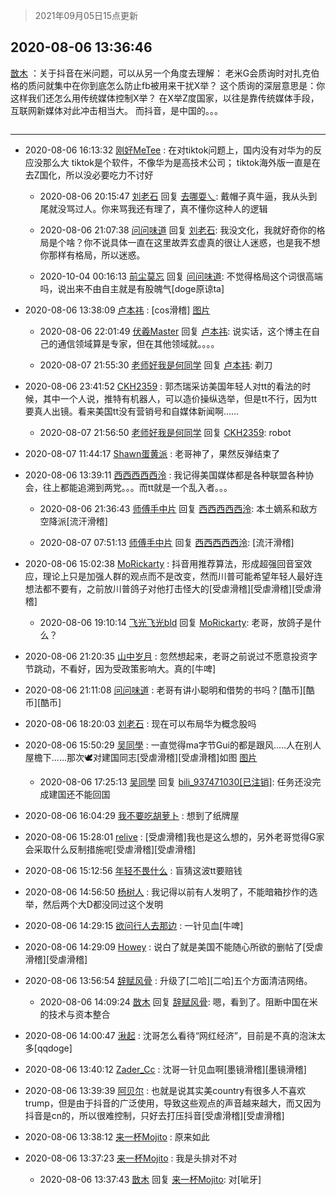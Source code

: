 > 2021年09月05日15点更新
<link rel="stylesheet" href="https://cdn.jsdelivr.net/gh/taotie6/sampleJSON@main/css/photo_show.css">


 ## 2020-08-06 13:36:46 

 [㪚木](https://www.coolapk.com/feed/20703493?shareKey=NDNjZDQzODgwYzg2NjEzMTc1NzA~) ：关于抖音在米问题，可以从另一个角度去理解：
老米G会质询时对扎克伯格的质问就集中在你到底怎么防止fb被用来干扰X举？
这个质询的深层意思是：你这样我们还怎么用传统媒体控制X举？
在X举Z度国家，以往是靠传统媒体手段，互联网新媒体对此冲击相当大。
而抖音，是中国的。。。 

<div class="album">
<img class="img-item" src="" />
</div>

 ------- 

- 2020-08-06 16:13:32 [刚好MeTee](uid=860189) : 在对tiktok问题上，国内没有对华为的反应没那么大
tiktok是个软件，不像华为是高技术公司；
tiktok海外版一直是在去Z国化，所以没必要吃力不讨好 

    - 2020-08-06 20:15:47 [刘老石](uid=2738848) 回复 [去哪耍乀](uid=3267838): 戴帽子真牛逼，我从头到尾就没骂过人。你来骂我还有理了，真不懂你这种人的逻辑 

    - 2020-08-06 21:07:38 [问问味道](uid=1618747) 回复 [刘老石](uid=2738848): 我没文化，我就好奇你的格局是个啥？你不说具体一直在这里故弄玄虚真的很让人迷惑，也是我不想你那样有格局，所以迷惑。 

    - 2020-10-04 00:16:13 [前尘莫忘](uid=2084152) 回复 [问问味道](uid=1618747): 不觉得格局这个词很高端吗，说出来不由自主就是有股魄气[doge原谅ta] 

- 2020-08-06 13:38:09 [卢本祎](uid=2851774) : [cos滑稽] [图片](http://image.coolapk.com/feed/2020/0806/13/2851774_df39de44_2288_1446@1080x4951.jpeg)

    - 2020-08-06 22:01:49 [伏羲Master](uid=995507) 回复 [卢本祎](uid=2851774): 说实话，这个博主在自己的通信领域算是专家，但在其他领域就。。。。 

    - 2020-08-07 21:55:30 [老师好我是何同学](uid=2003714) 回复 [卢本祎](uid=2851774): 剃刀 

- 2020-08-06 23:41:52 [CKH2359](uid=666168) : 郭杰瑞采访美国年轻人对tt的看法的时候，其中一个人说，推特有机器人，可以造价操纵选举，但是tt不行，因为tt要真人出镜。看来美国tt没有营销号和自媒体新闻啊…… 

    - 2020-08-07 21:56:50 [老师好我是何同学](uid=2003714) 回复 [CKH2359](uid=666168): robot 

- 2020-08-07 11:44:17 [Shawn蛋黄派](uid=2642278) : 老哥神了，果然反弹结束了 

- 2020-08-06 13:39:11 [西西西西西泠](uid=3009916) : 我记得美国媒体都是各种联盟各种协会，往上都能追溯到两党。。。而tt就是一个乱入者。。。 

    - 2020-08-06 21:36:43 [师傅手中片](uid=1467971) 回复 [西西西西西泠](uid=3009916): 本土嫡系和敌方空降派[流汗滑稽] 

    - 2020-08-07 07:51:13 [师傅手中片](uid=1467971) 回复 [西西西西西泠](uid=3009916): [流汗滑稽] 

- 2020-08-06 15:02:38 [MoRickarty](uid=1540253) : 抖音用推荐算法，形成超强回音室效应，理论上只是加强人群的观点而不是改变，然而川普可能希望年轻人最好连想法都不要有，之前放川普鸽子对他打击怪大的[受虐滑稽][受虐滑稽][受虐滑稽] 

    - 2020-08-06 19:10:14 [飞光飞光bld](uid=2331507) 回复 [MoRickarty](uid=1540253): 老哥，放鸽子是什么？ 

- 2020-08-06 21:20:35 [山中岁月](uid=2158518) : 忽然想起来，老哥之前说过不愿意投资字节跳动，不看好，因为受政策影响大。真的[牛啤] 

- 2020-08-06 21:11:08 [问问味道](uid=1618747) : 老哥有讲小聪明和借势的书吗？[酷币][酷币][酷币] 

- 2020-08-06 18:20:03 [刘老石](uid=2738848) : 现在可以布局华为概念股吗 

- 2020-08-06 15:50:29 [吴同學](uid=1320218) : 一直觉得ma字节Gui的都是跟风.....人在别人屋檐下......那次🕊️对建国同志[受虐滑稽][受虐滑稽]如图 [图片](http://image.coolapk.com/feed/2020/0806/15/1320218_030757d5_0228_1639@640x408.jpeg)

    - 2020-08-06 17:25:13 [吴同學](uid=1320218) 回复 [bili_937471030[已注销]](uid=3803207): 任务还没完成建国还不能回国 

- 2020-08-06 16:04:29 [我不要吃胡萝卜](uid=1770824) : 想到了纸牌屋 

- 2020-08-06 15:28:01 [relive](uid=1401589) : [受虐滑稽]我也是这么想的，另外老哥觉得G家会采取什么反制措施呢[受虐滑稽][受虐滑稽] 

- 2020-08-06 15:12:56 [年轻不畏什么](uid=924292) : 盲猜这波tt要赔钱 

- 2020-08-06 14:56:50 [杨树人](uid=2082362) : 我记得以前有人发明了，不能暗箱抄作的选举，然后两个大D都没同过这个发明 

- 2020-08-06 14:29:15 [欲问行人去那边](uid=826969) : 一针见血[牛啤] 

- 2020-08-06 14:29:09 [Howey](uid=2814167) : 说白了就是美国不能随心所欲的删帖了[受虐滑稽][受虐滑稽] 

- 2020-08-06 13:56:54 [辞赋风骨](uid=875865) : 升级了[二哈][二哈]五个方面清洁网络。 

    - 2020-08-06 14:09:24 [㪚木](uid=1081091) 回复 [辞赋风骨](uid=875865): 嗯，看到了。阻断中国在米的技术与资本整合 

- 2020-08-06 14:00:47 [湫起](uid=1000574) : 沈哥怎么看待“网红经济”，目前是不真的泡沫太多[qqdoge] 

- 2020-08-06 13:40:12 [Zader_Cc](uid=1453125) : 沈哥一针见血啊[墨镜滑稽][墨镜滑稽] 

- 2020-08-06 13:39:39 [阿贝尔](uid=717920) : 也就是说其实美country有很多人不喜欢trump，但是由于抖音的广泛使用，导致这些观点的声音越来越大，而又因为抖音是cn的，所以很难控制，只好去打压抖音[受虐滑稽][受虐滑稽] 

- 2020-08-06 13:38:12 [来一杯Mojito](uid=718339) : 原来如此 

- 2020-08-06 13:37:23 [来一杯Mojito](uid=718339) : 我是头排对不对 

    - 2020-08-06 13:37:43 [㪚木](uid=1081091) 回复 [来一杯Mojito](uid=718339): 对[呲牙] 

